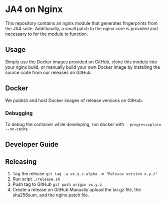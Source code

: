# JA4 on Nginx

This repository contains an nginx module that generates fingerprints from the JA4 suite. Additionally, a small patch to the nginx core is provided and necessary to for the module to function.

## Usage

Simply use the Docker images provided on GitHub, clone this module into your nginx build, or manually build your own Docker image by installing the source code from our releases on GitHub.

## Docker

We publish and host Docker images of release versions on GitHub.

### Debugging

To debug the container while developing, run docker with `--progress=plain --no-cache`

## Developer Guide

## Releasing

1. Tag the release
`git tag -a vx.y.z-alpha -m "Release version x.y.z"`
2. Run scipt
`./release.sh`
3. Push tag to GitHub
`git push origin vx.y.z`
4. Create a release on GitHub
Manually upload the tar.gz file, the sha256sum, and the nginx.patch file.
